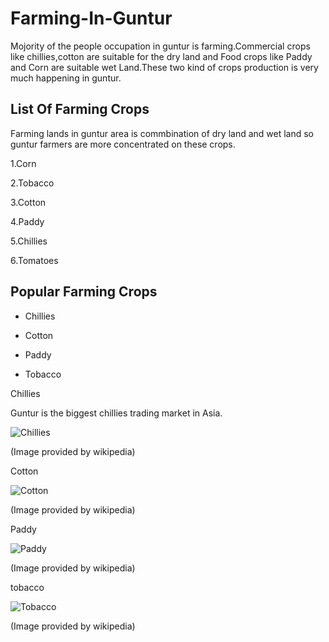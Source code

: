 # Farming-In-Guntur

Mojority of the people occupation in guntur is farming.Commercial crops like chillies,cotton are suitable for the dry land and Food crops like Paddy and Corn are suitable wet Land.These two kind of crops production is very much happening in guntur.
## List Of Farming Crops

Farming lands in guntur area is commbination of dry land and wet land so guntur farmers are more concentrated on these crops.

1.Corn

2.Tobacco

3.Cotton

4.Paddy

5.Chillies

6.Tomatoes

## Popular Farming Crops
* Chillies

* Cotton

* Paddy

* Tobacco

Chillies

Guntur is the biggest chillies trading market in Asia.

![Chillies](https://upload.wikimedia.org/wikipedia/en/f/f6/Andhra_Chillies.jpg)

(Image provided by wikipedia)

Cotton

![Cotton](https://upload.wikimedia.org/wikipedia/commons/thumb/6/68/CottonPlant.JPG/800px-CottonPlant.JPG)

(Image provided by wikipedia)


Paddy

![Paddy](https://upload.wikimedia.org/wikipedia/commons/thumb/8/85/2006_1002_nan_thailand_rice.jpg/220px-2006_1002_nan_thailand_rice.jpg)

(Image provided by wikipedia)

tobacco

![Tobacco](https://upload.wikimedia.org/wikipedia/commons/a/ae/Nicotiana_Tobacco_Plants_1909px.jpg)

(Image provided by wikipedia)
